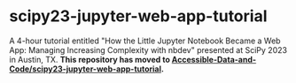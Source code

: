 # scipy23-jupyter-web-app-tutorial

A 4-hour tutorial entitled "How the Little Jupyter Notebook Became a Web App: Managing Increasing Complexity with nbdev" presented at SciPy 2023 in Austin, TX. 
**This repository has moved to [Accessible-Data-and-Code/scipy23-jupyter-web-app-tutorial](https://github.com/Accessible-Data-and-Code/scipy23-jupyter-web-app-tutorial).**
